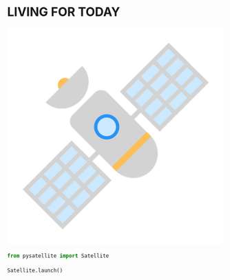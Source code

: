 # LIVING FOR TODAY

![Screenshot](img/satellite-logo.png)

```python
from pysatellite import Satellite

Satellite.launch()
```